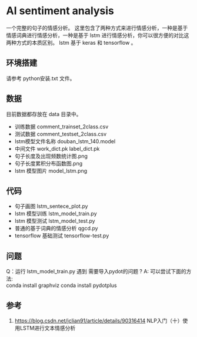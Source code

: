# AI sentiment analysis
一个完整的句子的情感分析。
这里包含了两种方式来进行情感分析，一种是基于情感词典进行情感分析，一种是基于 lstm 进行情感分析，你可以很方便的对比这两种方式的本质区别。
lstm 基于 keras 和 tensorflow 。

## 环境搭建
请参考 python安装.txt 文件。  

## 数据  
目前数据都存放在 data 目录中。  
- 训练数据 comment_trainset_2class.csv  
- 测试数据 comment_testset_2class.csv  
- lstm模型文件名称  douban_lstm_140.model   
- 中间文件 work_dict.pk label_dict.pk
- 句子长度及出现频数统计图.png
- 句子长度累积分布函数图.png
- lstm 模型图片 model_lstm.png

## 代码
- 句子画图 lstm_sentece_plot.py
- lstm 模型训练 lstm_model_train.py
- lstm 模型测试 lstm_model_test.py
- 普通的基于词典的情感分析 qgcd.py
- tensorflow 基础测试 tensorflow-test.py


## 问题
Q：运行 lstm_model_train.py 遇到 需要导入pydot的问题 ?
A: 可以尝试下面的方法:    
conda install graphviz
conda install pydotplus



## 参考

1. https://blog.csdn.net/jclian91/article/details/90316414 NLP入门（十）使用LSTM进行文本情感分析

